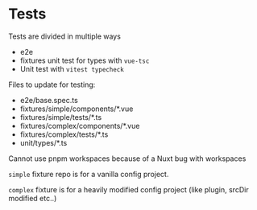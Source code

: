 # Tests

Tests are divided in multiple ways

- e2e
- fixtures unit test for types with `vue-tsc`
- Unit test with `vitest typecheck`


Files to update for testing:

- e2e/base.spec.ts
- fixtures/simple/components/*.vue
- fixtures/simple/tests/*.ts
- fixtures/complex/components/*.vue
- fixtures/complex/tests/*.ts
- unit/types/*.ts


Cannot use pnpm workspaces because of a Nuxt bug with workspaces

`simple` fixture repo is for a vanilla config project.

`complex` fixture is for a heavily modified config project (like plugin, srcDir modified etc..)